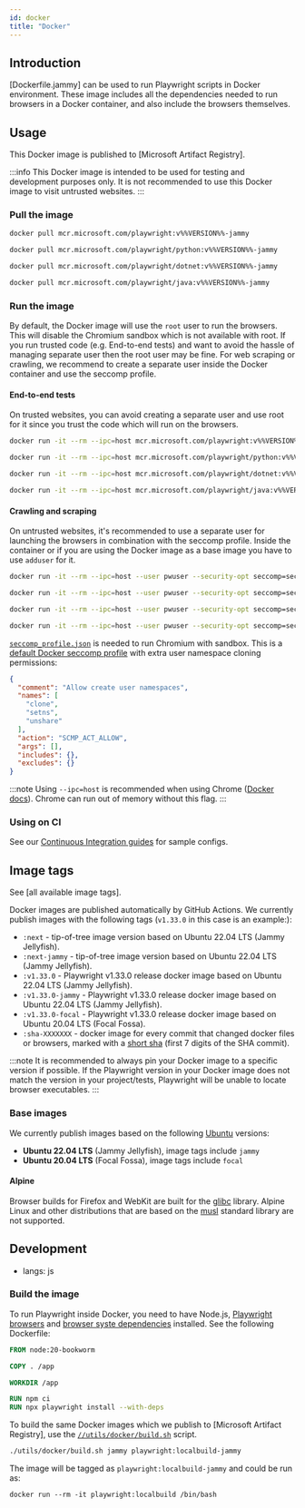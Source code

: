 ```yaml
---
id: docker
title: "Docker"
---
```


## Introduction

[Dockerfile.jammy] can be used to run Playwright scripts in Docker environment. These image includes all the dependencies needed to run browsers in a Docker container, and also include the browsers themselves.

## Usage

This Docker image is published to [Microsoft Artifact Registry].

:::info
This Docker image is intended to be used for testing and development purposes only. It is not recommended to use this Docker image to visit untrusted websites.
:::

### Pull the image

```bash js
docker pull mcr.microsoft.com/playwright:v%%VERSION%%-jammy
```

```bash python
docker pull mcr.microsoft.com/playwright/python:v%%VERSION%%-jammy
```

```bash csharp
docker pull mcr.microsoft.com/playwright/dotnet:v%%VERSION%%-jammy
```

```bash java
docker pull mcr.microsoft.com/playwright/java:v%%VERSION%%-jammy
```

### Run the image

By default, the Docker image will use the `root` user to run the browsers. This will disable the Chromium sandbox which is not available with root. If you run trusted code (e.g. End-to-end tests) and want to avoid the hassle of managing separate user then the root user may be fine. For web scraping or crawling, we recommend to create a separate user inside the Docker container and use the seccomp profile.

#### End-to-end tests

On trusted websites, you can avoid creating a separate user and use root for it since you trust the code which will run on the browsers.

```bash js
docker run -it --rm --ipc=host mcr.microsoft.com/playwright:v%%VERSION%%-jammy /bin/bash
```

```bash python
docker run -it --rm --ipc=host mcr.microsoft.com/playwright/python:v%%VERSION%%-jammy /bin/bash
```

```bash csharp
docker run -it --rm --ipc=host mcr.microsoft.com/playwright/dotnet:v%%VERSION%%-jammy /bin/bash
```

```bash java
docker run -it --rm --ipc=host mcr.microsoft.com/playwright/java:v%%VERSION%%-jammy /bin/bash
```

#### Crawling and scraping

On untrusted websites, it's recommended to use a separate user for launching the browsers in combination with the seccomp profile. Inside the container or if you are using the Docker image as a base image you have to use `adduser` for it.

```bash js
docker run -it --rm --ipc=host --user pwuser --security-opt seccomp=seccomp_profile.json mcr.microsoft.com/playwright:v%%VERSION%%-jammy /bin/bash
```

```bash python
docker run -it --rm --ipc=host --user pwuser --security-opt seccomp=seccomp_profile.json mcr.microsoft.com/playwright/python:v%%VERSION%%-jammy /bin/bash
```

```bash csharp
docker run -it --rm --ipc=host --user pwuser --security-opt seccomp=seccomp_profile.json mcr.microsoft.com/playwright/dotnet:v%%VERSION%%-jammy /bin/bash
```

```bash java
docker run -it --rm --ipc=host --user pwuser --security-opt seccomp=seccomp_profile.json mcr.microsoft.com/playwright/java:v%%VERSION%%-jammy /bin/bash
```

[`seccomp_profile.json`](https://github.com/microsoft/playwright/blob/main/utils/docker/seccomp_profile.json) is needed to run Chromium with sandbox. This is a [default Docker seccomp profile](https://github.com/docker/engine/blob/d0d99b04cf6e00ed3fc27e81fc3d94e7eda70af3/profiles/seccomp/default.json) with extra user namespace cloning permissions:

```json
{
  "comment": "Allow create user namespaces",
  "names": [
    "clone",
    "setns",
    "unshare"
  ],
  "action": "SCMP_ACT_ALLOW",
  "args": [],
  "includes": {},
  "excludes": {}
}
```

:::note
Using `--ipc=host` is recommended when using Chrome ([Docker docs](https://docs.docker.com/engine/reference/run/#ipc-settings---ipc)). Chrome can run out of memory without this flag.
:::


### Using on CI

See our [Continuous Integration guides](./ci.md) for sample configs.

## Image tags

See [all available image tags].

Docker images are published automatically by GitHub Actions. We currently publish images with the
following tags (`v1.33.0` in this case is an example:):
- `:next` - tip-of-tree image version based on Ubuntu 22.04 LTS (Jammy Jellyfish).
- `:next-jammy` - tip-of-tree image version based on Ubuntu 22.04 LTS (Jammy Jellyfish).
- `:v1.33.0` - Playwright v1.33.0 release docker image based on Ubuntu 22.04 LTS (Jammy Jellyfish).
- `:v1.33.0-jammy` - Playwright v1.33.0 release docker image based on Ubuntu 22.04 LTS (Jammy Jellyfish).
- `:v1.33.0-focal` - Playwright v1.33.0 release docker image based on Ubuntu 20.04 LTS (Focal Fossa).
- `:sha-XXXXXXX` - docker image for every commit that changed
  docker files or browsers, marked with a [short sha](https://git-scm.com/book/en/v2/Git-Tools-Revision-Selection#Short-SHA-1) (first 7 digits of the SHA commit).

:::note
It is recommended to always pin your Docker image to a specific version if possible. If the Playwright version in your Docker image does not match the version in your project/tests, Playwright will be unable to locate browser executables.
:::

### Base images

We currently publish images based on the following [Ubuntu](https://hub.docker.com/_/ubuntu) versions:
- **Ubuntu 22.04 LTS** (Jammy Jellyfish), image tags include `jammy`
- **Ubuntu 20.04 LTS** (Focal Fossa), image tags include `focal`

#### Alpine

Browser builds for Firefox and WebKit are built for the [glibc](https://en.wikipedia.org/wiki/Glibc) library. Alpine Linux and other distributions that are based on the [musl](https://en.wikipedia.org/wiki/Musl) standard library are not supported.

## Development
* langs: js

### Build the image

To run Playwright inside Docker, you need to have Node.js, [Playwright browsers](./browsers.md#install-browsers) and [browser syste dependencies](./browsers.md#install-system-dependencies) installed. See the following Dockerfile:

```Dockerfile
FROM node:20-bookworm

COPY . /app

WORKDIR /app

RUN npm ci
RUN npx playwright install --with-deps
```

To build the same Docker images which we publish to [Microsoft Artifact Registry], use the [`//utils/docker/build.sh`](https://github.com/microsoft/playwright/blob/main/utils/docker/build.sh) script.

```txt
./utils/docker/build.sh jammy playwright:localbuild-jammy
```

The image will be tagged as `playwright:localbuild-jammy` and could be run as:

```txt
docker run --rm -it playwright:localbuild /bin/bash
```

